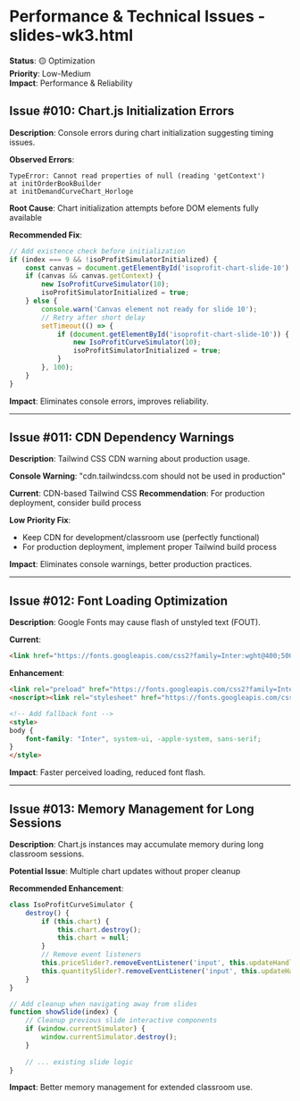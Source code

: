 # Performance & Technical Issues - slides-wk3.html

**Status**: 🟡 Optimization  
**Priority**: Low-Medium  
**Impact**: Performance & Reliability  

## Issue #010: Chart.js Initialization Errors

**Description**: Console errors during chart initialization suggesting timing issues.

**Observed Errors**:
```
TypeError: Cannot read properties of null (reading 'getContext')
at initOrderBookBuilder
at initDemandCurveChart_Horloge
```

**Root Cause**: Chart initialization attempts before DOM elements fully available

**Recommended Fix**:
```javascript
// Add existence check before initialization
if (index === 9 && !isoProfitSimulatorInitialized) {
    const canvas = document.getElementById('isoprofit-chart-slide-10');
    if (canvas && canvas.getContext) {
        new IsoProfitCurveSimulator(10);
        isoProfitSimulatorInitialized = true;
    } else {
        console.warn('Canvas element not ready for slide 10');
        // Retry after short delay
        setTimeout(() => {
            if (document.getElementById('isoprofit-chart-slide-10')) {
                new IsoProfitCurveSimulator(10);
                isoProfitSimulatorInitialized = true;
            }
        }, 100);
    }
}
```

**Impact**: Eliminates console errors, improves reliability.

---

## Issue #011: CDN Dependency Warnings

**Description**: Tailwind CSS CDN warning about production usage.

**Console Warning**: "cdn.tailwindcss.com should not be used in production"

**Current**: CDN-based Tailwind CSS
**Recommendation**: For production deployment, consider build process

**Low Priority Fix**:
- Keep CDN for development/classroom use (perfectly functional)
- For production deployment, implement proper Tailwind build process

**Impact**: Eliminates console warnings, better production practices.

---

## Issue #012: Font Loading Optimization

**Description**: Google Fonts may cause flash of unstyled text (FOUT).

**Current**:
```html
<link href="https://fonts.googleapis.com/css2?family=Inter:wght@400;500;600;700&display=swap" rel="stylesheet" />
```

**Enhancement**:
```html
<link rel="preload" href="https://fonts.googleapis.com/css2?family=Inter:wght@400;500;600;700&display=swap" as="style" onload="this.onload=null;this.rel='stylesheet'">
<noscript><link rel="stylesheet" href="https://fonts.googleapis.com/css2?family=Inter:wght@400;500;600;700&display=swap"></noscript>

<!-- Add fallback font -->
<style>
body {
    font-family: "Inter", system-ui, -apple-system, sans-serif;
}
</style>
```

**Impact**: Faster perceived loading, reduced font flash.

---

## Issue #013: Memory Management for Long Sessions

**Description**: Chart.js instances may accumulate memory during long classroom sessions.

**Potential Issue**: Multiple chart updates without proper cleanup

**Recommended Enhancement**:
```javascript
class IsoProfitCurveSimulator {
    destroy() {
        if (this.chart) {
            this.chart.destroy();
            this.chart = null;
        }
        // Remove event listeners
        this.priceSlider?.removeEventListener('input', this.updateHandler);
        this.quantitySlider?.removeEventListener('input', this.updateHandler);
    }
}

// Add cleanup when navigating away from slides
function showSlide(index) {
    // Cleanup previous slide interactive components
    if (window.currentSimulator) {
        window.currentSimulator.destroy();
    }
    
    // ... existing slide logic
}
```

**Impact**: Better memory management for extended classroom use.